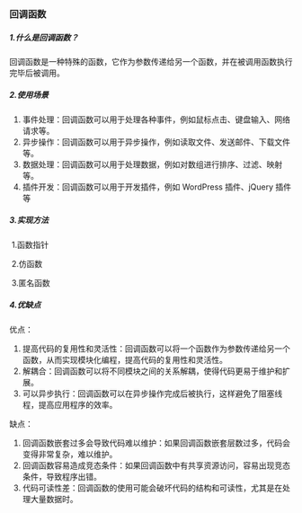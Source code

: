 ### 回调函数

##### 1.什么是回调函数？

回调函数是一种特殊的函数，它作为参数传递给另一个函数，并在被调用函数执行完毕后被调用。

##### 2.使用场景

1. 事件处理：回调函数可以用于处理各种事件，例如鼠标点击、键盘输入、网络请求等。
2. 异步操作：回调函数可以用于异步操作，例如读取文件、发送邮件、下载文件等。
3. 数据处理：回调函数可以用于处理数据，例如对数组进行排序、过滤、映射等。
4. 插件开发：回调函数可以用于开发插件，例如 WordPress 插件、jQuery 插件等

##### 3.实现方法

​	1.函数指针

​	2.仿函数

​	3.匿名函数

##### 4.优缺点

优点：

1. 提高代码的复用性和灵活性：回调函数可以将一个函数作为参数传递给另一个函数，从而实现模块化编程，提高代码的复用性和灵活性。
2. 解耦合：回调函数可以将不同模块之间的关系解耦，使得代码更易于维护和扩展。
3. 可以异步执行：回调函数可以在异步操作完成后被执行，这样避免了阻塞线程，提高应用程序的效率。

缺点：

1. 回调函数嵌套过多会导致代码难以维护：如果回调函数嵌套层数过多，代码会变得非常复杂，难以维护。
2. 回调函数容易造成竞态条件：如果回调函数中有共享资源访问，容易出现竞态条件，导致程序出错。
3. 代码可读性差：回调函数的使用可能会破坏代码的结构和可读性，尤其是在处理大量数据时。